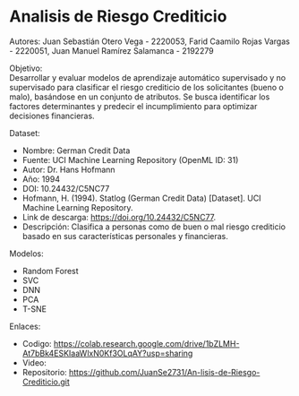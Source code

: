 # Analisis de Riesgo Crediticio

Autores: Juan Sebastián Otero Vega - 2220053, Farid Caamilo Rojas Vargas - 2220051, Juan Manuel Ramírez Salamanca - 2192279

Objetivo:  
Desarrollar y evaluar modelos de aprendizaje automático supervisado y no supervisado para clasificar el riesgo crediticio de los solicitantes (bueno o malo), basándose en un conjunto de atributos. Se busca identificar los factores determinantes y predecir el incumplimiento para optimizar decisiones financieras.

Dataset:
- Nombre: German Credit Data
- Fuente: UCI Machine Learning Repository (OpenML ID: 31)
- Autor: Dr. Hans Hofmann
- Año: 1994
- DOI: 10.24432/C5NC77
- Hofmann, H. (1994). Statlog (German Credit Data) [Dataset]. UCI Machine Learning Repository.
- Link de descarga: https://doi.org/10.24432/C5NC77.
- Descripción: Clasifica a personas como de buen o mal riesgo crediticio basado en sus características personales y financieras.


Modelos:
- Random Forest
- SVC
- DNN
- PCA
- T-SNE

Enlaces:

- Codigo: https://colab.research.google.com/drive/1bZLMH-At7bBk4ESKIaaWlxN0Kf3OLqAY?usp=sharing
- Video: 
- Repositorio: https://github.com/JuanSe2731/An-lisis-de-Riesgo-Crediticio.git
